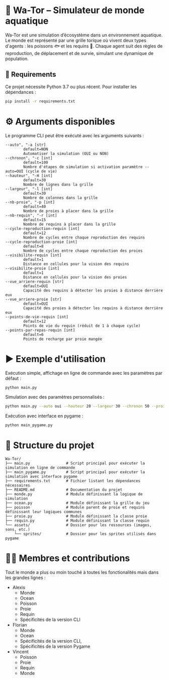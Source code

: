 # 🌊 Wa-Tor – Simulateur de monde aquatique

Wa-Tor est une simulation d’écosystème dans un environnement aquatique. Le monde est représenté par une grille torique où vivent deux types d'agents : les poissons 🐟 et les requins 🦈. Chaque agent suit des règles de reproduction, de déplacement et de survie, simulant une dynamique de population.

## 🔧 Requirements

Ce projet nécessite Python 3.7 ou plus récent. Pour installer les dépendances :

```bash
pip install -r requirements.txt
``` 

# ⚙️ Arguments disponibles
Le programme CLI peut être exécuté avec les arguments suivants :
```plaintext
--auto", "-a [str]
        default=NON
        Automatiser la simulation (OUI ou NON)
--chronon", "-c [int]
        default=100
        Nombre d'étapes de simulation si activation paramètre --auto=OUI (cycle de vie)
--hauteur", "-H [int]
        default=30
        Nombre de lignes dans la grille
--largeur", "-l [int]
        default=30
        Nombre de colonnes dans la grille
--nb-proie", "-p [int]
        default=40
        Nombre de proies à placer dans la grille
--nb-requin", "-r [int]
        default=15
        Nombre de requins à placer dans la grille
--cycle-reproduction-requin [int]
        default=12
        Nombre de cycles entre chaque reproduction des requins
--cycle-reproduction-proie [int]
        default=8
        Nombre de cycles entre chaque reproduction des proies
--visibilite-requin [int]
        default=1
        Distance en cellules pour la vision des requins
--visibilite-proie [int]
        default=1
        Distance en cellules pour la vision des proies
--vue_arriere-requin [str]
        default=OUI
        Capacité des requins à détecter les proies à distance derrière eux
--vue_arriere-proie [str]
        default=OUI
        Capacité des proies à détecter les requins à distance derrière eux
--points-de-vie-requin [int]
        default=12
        Points de vie du requin (réduit de 1 à chaque cycle)
--points-par-repas-requin [int]
        default=6
        Points de recharge par proie mangée
```

# ▶️ Exemple d'utilisation
Exécution simple, affichage en ligne de commande avec les paramètres par défaut :
```bash
python main.py 
``` 
Simulation avec des paramètres personnalisés :
```bash
python main.py --auto oui --hauteur 20 --largeur 30 --chronon 50 --proie 40 --requin 10
```

Exécution avec interface en pygame :
```bash
python main_pygame.py 
``` 

# 📁 Structure du projet
```plaintext
Wa-Tor/
├── main.py                # Script principal pour exécuter la simulation en ligne de commande
├── main_pygame.py         # Script principal pour exécuter la simulation avec interface pygame
├── requirements.txt       # Fichier listant les dépendances nécessaires
├── README.md              # Documentation du projet
├── monde.py               # Module définissant la logique de simulation
├── ocean.py               # Module définissant la grille du jeu
├── poisson                # Module parent de proie et requins définissant leur logiques communes
├── proie.py               # Module définissant la classe proie
├── requin.py              # Module définissant la classe requin
└── assets/                # Dossier pour les ressources (images, sons, etc.)
    └── sprites/           # Dossier pour les sprites utilisés dans pygame
```

# 🤝👥 Membres et contributions

Tout le monde a plus ou moin touché à toutes les fonctionalités mais dans les grandes lignes :

- Alexis
    - Monde
    - Ocean
    - Poisson
    - Proie
    - Requin
    - Spécificités de la version CLI
- Florian
    - Monde
    - Ocean
    - Spécificités de la version CLI,
    - Spécificités de la version Pygame
- Vincent 
    - Poisson
    - Proie
    - Requin
    - Monde

